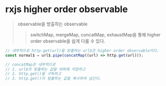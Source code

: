 # rxjs higher order observable

> observable을 방출하는 observable
>
> > switchMap, mergeMap, concatMap, exhaustMap을 통해 higher order observable을 쉽게 다룰 수 있다.

```js
// 내부적으로 http.get(url)을 방출하는 url$은 higher order observable이다.
const normal$ = url$.pipe(concatMap((url) => http.get(url)));

// concatMap은 내부적으로
// 1. url$이 방출하는 값을 버퍼에 저장하고
// 2. http.get()을 구독하고
// 3. http.get()이 방출하는 값을 복사하여 넘긴다.
```
